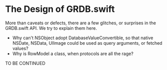 The Design of GRDB.swift
========================

More than caveats or defects, there are a few glitches, or surprises in the GRDB.swift API. We try to explain them here.

- Why can't NSObject adopt DatabaseValueConvertible, so that native NSDate, NSData, UIImage could be used as query arguments, or fetched values?
- Why is RowModel a class, when protocols are all the rage?

TO BE CONTINUED
